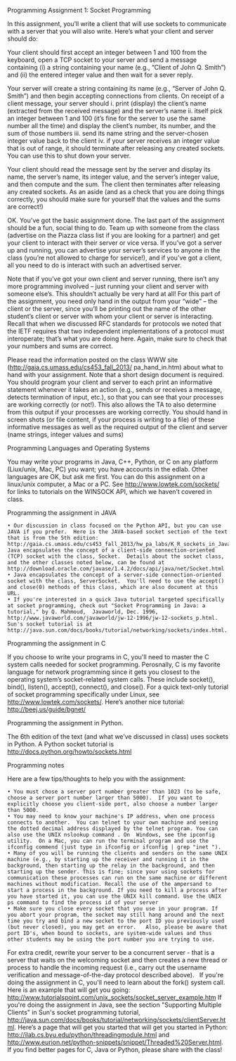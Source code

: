 Programming Assignment 1: Socket Programming



In this assignment, you’ll write a client that will use sockets to communicate with a server that you will also write.  Here’s what your client and server should do:

Your client should first accept an integer between 1 and 100 from the keyboard,  open a TCP socket to your server and send a message containing (i) a string containing your name (e.g., “Client of John Q. Smith”) and (ii) the entered integer value and then wait for a sever reply.

Your server will create a string containing its name (e.g., “Server of John Q. Smith”) and then begin accepting connections from clients.  On receipt of a client message, your server should
    i. print (display) the client’s name (extracted from the received message) and the server’s name 
    ii. itself pick an integer between 1 and 100 (it’s fine for the server to use the same number all the time) and display the client’s number, its number, and the sum of those numbers
    iii. send its name string and the server-chosen integer value back to the client
    iv. if your server receives an integer value that is out of range, it should terminate after releasing any created sockets. You can use this to shut down your server.

Your client should read the message sent by the server and display its name, the server’s name, its integer value, and the server’s integer value, and then compute and the sum.  The client then terminates after releasing any created sockets.  As an aside (and as a check that you are doing things correctly, you should make sure for yourself that the values and the sums are correct!)

OK.  You've got the basic assignment done.  The last part of the assignment should be a fun, social thing to do.  Team up with someone from the class (advertise on the Piazza class list if you are looking for a partner) and get your client to interact with their server or vice versa.   If you’ve got a server up and running, you can advertise your server’s services to anyone in the class (you’re not allowed to charge for service!), and if you’ve got a client, all you need to do is interact with such an advertised server. 

Note that if you’ve got your own client and server running, there isn’t any more programming involved – just running your client and server with someone else’s.  This shouldn’t actually be very hard at all!  For this part of the assignment, you need only hand in the output from your “wide” – the client or the server, since you’ll be printing out the name of the other student’s client or server with whom your client or server is interacting. Recall that when we discussed RFC standards for protocols we noted that the IETF requires that two independent implementations of a protocol must interoperate; that’s what you are doing here.  Again, make sure to check that your numbers and sums are correct.

Please read the information posted on the class WWW site (http://gaia.cs.umass.edu/cs453_fall_2013/ pa_hand_in.htm) about what to hand with your assignment. Note that a short design document is required. You should program your client and server to each print an informative statement whenever it takes an action (e.g., sends or receives a message, detects termination of input, etc.), so that you can see that your processes are working correctly (or not!). This also allows the TA to also determine from this output if your processes are working correctly. You should hand in screen shots (or file content, if your process is writing to a file) of these informative messages as well as the required output of the client and server (name strings, integer values and sums)

Programming Languages and Operating Systems

You may write your programs in Java, C++,  Python, or C on any platform (Liux/unix, Mac, PC) you want; you have accounts in the edlab. Other languages are OK, but ask me first.  You can do this assignment on a linux/unix computer, a Mac or a PC.  See http://www.lowtek.com/sockets/ for links to tutorials on the WINSOCK API, which we haven’t covered in class.

Programming the assignment in JAVA

    • Our discussion in class focused on the Python API, but you can use JAVA if you prefer.  Here is the JAVA-based socket section of the text that is from the 5th edition: http://gaia.cs.umass.edu/cs453_fall_2013/hw_pa_labs/K_R_sockets_in_Java.pdf  Java encapsulates the concept of a client-side connection-oriented (TCP) socket with the class, Socket.  Details about the socket class, and the other classes noted below, can be found at http://download.oracle.com/javase/1.4.2/docs/api/java/net/Socket.html
    • Java encapsulates the concept of a server-side connection-oriented socket with the class, ServerSocket.  You'll need to use the accept() and close(0) methods of this class, which are also document at this URL.
    • If you're interested in a quick Java tutorial targeted specifically at socket programming, check out "Socket Programming in Java: a tutorial," by Q. Mahmoud,  Javaworld, Dec. 1996, http://www.javaworld.com/javaworld/jw-12-1996/jw-12-sockets_p.html. Sun's socket tutorial is at http://java.sun.com/docs/books/tutorial/networking/sockets/index.html. 

Programming the assignment in C

If you choose to write your programs in C, you'll need to master the C system calls needed for socket programming.  Perosnally, C is my favorite language for network programming since it gets you closest to the operating system’s socket-related system calls.  These include socket(), bind(), listen(), accept(), connect(), and close(). For a quick text-only tutorial of socket programming specifically under Linux, see http://www.lowtek.com/sockets/.  Here’s another nice tutorial: http://beej.us/guide/bgnet/

 
Programming the assignment in Python.

The 6th edition of the text (and what we’ve discussed in class) uses sockets in Python. A Python socket tutorial is http://docs.python.org/howto/sockets.html


Programming notes

Here are a few tips/thoughts to help you with the assignment:

    • You must chose a server port number greater than 1023 (to be safe, choose a server port number larger than 5000).  If you want to explicitly choose you client-side port, also choose a number larger than 5000.
    • You may need to know your machine's IP address, when one process connects to another.  You can telnet to your own machine and seeing the dotted decimal address displayed by the telnet program. You can also use the UNIX nslookup command . On  Windows, see the ipconfig utility.  On a Mac, you can run the terminal program and use the ifconfig commend (just type in ifconfig or ifconfig | grep "inet ").
    • Many of you will be running the clients and senders on the same UNIX machine (e.g., by starting up the receiver and running it in the background, then starting up the relay in the background, and then starting up the sender. This is fine; since your using sockets for communication these processes can run on the same machine or different machines without modification. Recall the use of the ampersand to start a process in the background. If you need to kill a process after you have started it, you can use the UNIX kill command. Use the UNIX ps command to find the process id of your server
    • Make sure you close every socket that you use in your program. If you abort your program, the socket may still hang around and the next time you try and bind a new socket to the port ID you previously used (but never closed), you may get an error.   Also, please be aware that port ID's, when bound to sockets, are system-wide values and thus other students may be using the port number you are trying to use.

For extra credit, rewrite your server to be a concurrent server - that is a server that waits on the welcoming socket and then creates a new thread or process to handle the incoming request (i.e., carry out the username verification and message-of-the-day protocol described above).   If you're doing the assignment in C, you'll need to learn about the fork() system call. Here is an example that will get you going: http://www.tutorialspoint.com/unix_sockets/socket_server_example.htm If you're doing the assignment in Java, see the section "Supporting Multiple Clients" in Sun's socket programming tutorial, http://java.sun.com/docs/books/tutorial/networking/sockets/clientServer.html.   Here’s a page that will get you started that will get you started in Python: http://ilab.cs.byu.edu/python/threadingmodule.html and http://www.eurion.net/python-snippets/snippet/Threaded%20Server.html.  If you find better pages for C, Java or Python, please share with the class!


